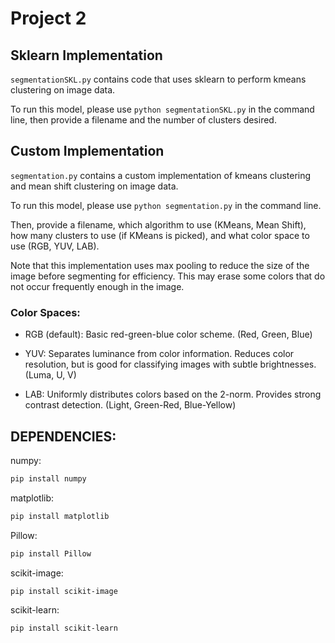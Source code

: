 # Project 2

## Sklearn Implementation
```segmentationSKL.py``` contains code that uses sklearn to perform kmeans clustering on image data.

To run this model, please use ```python segmentationSKL.py``` in the command line, then provide a filename and the number of clusters desired.

## Custom Implementation

```segmentation.py``` contains a custom implementation of kmeans clustering and mean shift clustering on image data.

To run this model, please use ```python segmentation.py``` in the command line.

Then, provide a filename, which algorithm to use (KMeans, Mean Shift), how many clusters to use (if KMeans is picked), and what color space to use (RGB, YUV, LAB).

Note that this implementation uses max pooling to reduce the size of the image before segmenting for efficiency. This may erase some colors that do not occur frequently enough in the image.

### Color Spaces:

- RGB (default): Basic red-green-blue color scheme. (Red, Green, Blue)

- YUV: Separates luminance from color information. Reduces color resolution, but is good for classifying images with subtle brightnesses. (Luma, U, V)

- LAB: Uniformly distributes colors based on the 2-norm. Provides strong contrast detection. (Light, Green-Red, Blue-Yellow)

## DEPENDENCIES:

numpy:
```bash
pip install numpy
```

matplotlib:
```bash
pip install matplotlib
```

Pillow:
```bash
pip install Pillow
```

scikit-image:
```bash
pip install scikit-image
```

scikit-learn:
```bash
pip install scikit-learn
```
